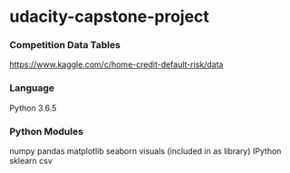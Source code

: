 # udacity-capstone-project

### Competition Data Tables

https://www.kaggle.com/c/home-credit-default-risk/data

### Language

Python 3.6.5

### Python Modules
numpy
pandas
matplotlib
seaborn
visuals (included in as library)
IPython
sklearn
csv